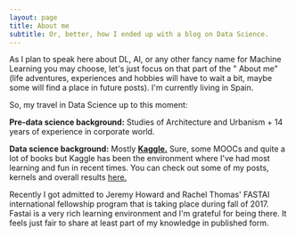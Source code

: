 ```yaml
---
layout: page
title: About me
subtitle: Or, better, how I ended up with a blog on Data Science.
---
```


As I plan to speak here about DL, AI, or any other fancy name for Machine Learning you may choose, let's just focus on that part of the " About me" (life adventures, experiences and hobbies will have to wait a bit, maybe some will find a place in future posts). I'm currently living in Spain.

So, my travel in Data Science up to this moment: 

**Pre-data science background:** 
Studies of Architecture and Urbanism + 14 years of experience in corporate world. 

**Data science background:**
Mostly **[Kaggle.](https://www.kaggle.com/miguelpm)** Sure, some MOOCs and quite a lot of books but Kaggle has been the environment where I've had most learning and fun in recent times. You can check out some of my posts, kernels and overall results [here.](https://www.kaggle.com/miguelpm)

Recently I got admitted to Jeremy Howard and Rachel Thomas' FASTAI international fellowship program that is taking place during fall of 2017. Fastai is a very rich learning environment and I'm grateful for being there. It feels just fair to share at least part of my knowledge in published form.
